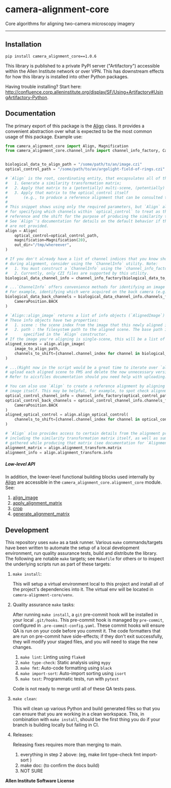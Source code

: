 # camera-alignment-core


Core algorithms for aligning two-camera microscopy imagery

---


## Installation

`pip install camera_alignment_core==1.0.6`<br>

This library is published to a private PyPI server ("Artifactory") accessible within the Allen Institute network or over VPN. This has downstream effects for how this library is installed into other Python packages.

Having trouble installing? Start here: http://confluence.corp.alleninstitute.org/display/SF/Using+Artifactory#UsingArtifactory-Python.


## Documentation

The primary export of this package is the [Align](https://aics-int.github.io/camera-alignment-core/camera_alignment_core.html#camera_alignment_core.align.Align) class.
It provides a convenient abstraction over what is expected to be the most common usage of this package. Example use:
```python
from camera_alignment_core import Align, Magnification
from camera_alignment_core.channel_info import channel_info_factory, CameraPosition


biological_data_to_align_path = "/some/path/to/an/image.czi"
optical_control_path = "/some/path/to/an/argolight-field-of-rings.czi"

# `Align` is the root, coordinating entity, that encapsulates all of the steps to:
#   1. Generate a similarity transformation matrix;
#   2. Apply that matrix to a (potentially) multi-scene, (potentially) multi-timepoint biological image;
#   3. Apply that matrix to the optical_control itself
#       (e.g., to produce a reference alignment that can be consulted to assess alignment quality).
#
# This snippet shows using only the required parameters, but `Align` also takes optional keyword arguments
# for specifying which channels within `optical_control` to treat as the
# reference and the shift for the purpose of producing the similarity transformation matrix.
# See `Align`'s documentation for details on the default behavior if these optional arguments
# are not provided.
align = Align(
    optical_control=optical_control_path,
    magnification=Magnification(20),
    out_dir="/tmp/whereever",
)

# If you don't already have a list of channel indices that you know should be shifted
# during alignment, consider using the `ChannelInfo` utility. Note:
#   1. You must construct a `ChannelInfo` using the `channel_info_factory`.
#   2. Currently, only CZI files are supported by this utility.
biological_data_channel_info = channel_info_factory(biological_data_to_align_path)

# ...`ChannelInfo` offers convenience methods for identifying an image's channels.
# For example, identifying which were acquired on the back camera (e.g.: Brightfield, CMDRP).
biological_data_back_channels = biological_data_channel_info.channels_from_camera_position(
    CameraPosition.BACK
)

# `Align::align_image` returns a list of info objects (`AlignedImage`) pointing at the output of the method.
# These info objects have two properties:
#   1. scene : the scene index from the image that this newly aligned image is from; and
#   2. path : the filesystem path to the aligned scene. The base path is the `out_dir` you
#       specified in the `Align` constructor.
# If the image you're aligning is single-scene, this will be a list of one `AlignedImage`.
aligned_scenes = align.align_image(
    image_to_align_path,
    channels_to_shift=[channel.channel_index for channel in biological_data_back_channels]
)

# ...(Right now in the script would be a great time to iterate over `aligned_scenes` and
# upload each aligned scene to FMS and delete the now unnecessary versions saved in `out_dir`.
# Refer to aicsfiles documentation should you need help with uploading.)...

# You can also use `Align` to create a reference alignment by aligning the optical control
# image itself. This may be helpful, for example, to spot check alignnment quality.
optical_control_channel_info = channel_info_factory(optical_control_path)
optical_control_back_channels = optical_control_channel_info.channels_from_camera_position(
    CameraPosition.BACK
)
aligned_optical_control = align.align_optical_control(
    channels_to_shift=[channel.channel_index for channel in optical_control_back_channels]
)

# `Align` also provides access to certain details from the alignment process,
# including the similarity transformation matrix itself, as well as summary information
# gathered while producing that matrix (see documentation for `AlignmentInfo` for more details).
alignment_matrix = align.alignment_transform.matrix
alignment_info = align.alignment_transform.info
```

##### Low-level API
In addition, the lower-level functional building blocks used internally by [Align](https://aics-int.github.io/camera-alignment-core/camera_alignment_core.html#camera_alignment_core.align.Align) are accessible in the `camera_alignment_core.alignment_core` module. See:
1. [align_image](https://aics-int.github.io/camera-alignment-core/camera_alignment_core.html#camera_alignment_core.alignment_core.align_image)
2. [apply_alignment_matrix](https://aics-int.github.io/camera-alignment-core/camera_alignment_core.html#camera_alignment_core.alignment_core.apply_alignment_matrix)
3. [crop](https://aics-int.github.io/camera-alignment-core/camera_alignment_core.html#camera_alignment_core.alignment_core.crop)
4. [generate_alignment_matrix](https://aics-int.github.io/camera-alignment-core/camera_alignment_core.html#camera_alignment_core.alignment_core.generate_alignment_matrix)


## Development
This repository uses `make` as a task runner. Various `make` commands/targets have been written to automate
the setup of a local development environment, run quality assurance tests, build and distribute the
library. The following are notable `make` targets;
see `Makefile` for others or to inspect the underlying scripts run as part of these targets:

1. `make install`:

    This will setup a virtual environment local to this project and install all of the
    project's dependencies into it. The virtual env will be located in `camera-alignment-core/venv`.

2. Quality assurance `make` tasks:

    After running `make install`, a `git` pre-commit hook will be installed in your local `.git/hooks`.
    This pre-commit hook is managed by `pre-commit`, configured in `.pre-commit-config.yaml`.
    These commit hooks will ensure QA is run on your code before you commit it.
    The code formatters that are run on pre-commit have side-effects;
    if they don't exit successfully, they will modify your staged files, and you will need to stage the new changes.

    1. `make lint`: Linting using `flake8`
    2. `make type-check`: Static analysis using `mypy`
    3. `make fmt`: Auto-code formatting using `black`
    4. `make import-sort`: Auto-import sorting using `isort`
    5. `make test`: Programmatic tests, run with `pytest`

    Code is not ready to merge until all of these QA tests pass.

3. `make clean`:

    This will clean up various Python and build generated files so that you can ensure
    that you are working in a clean workspace. This, in combination with `make install`,
    should be the first thing you do if your branch is building locally but failing in CI.

4.  Releases:

    Releasing fixes requires more than merging to main.
    1. everything in step 2 above: (eg, make lint type-check fmt import-sort )
    2. make doc:  (to confirm the docs build)
    3. NOT SURE
    
**Allen Institute Software License**

